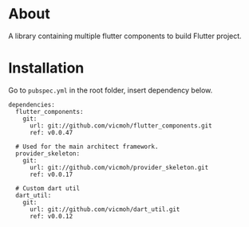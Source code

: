 # About

A library containing multiple flutter components to build
Flutter project.

# Installation

Go to `pubspec.yml` in the root folder, insert dependency below.

```
dependencies:
  flutter_components:
    git:
      url: git://github.com/vicmoh/flutter_components.git
      ref: v0.0.47

  # Used for the main architect framework.
  provider_skeleton:
    git:
      url: git://github.com/vicmoh/provider_skeleton.git
      ref: v0.0.17

  # Custom dart util
  dart_util:
    git:
      url: git://github.com/vicmoh/dart_util.git
      ref: v0.0.12
```

